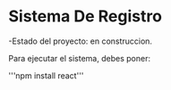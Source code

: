 <h1> Sistema De Registro</h1>

-Estado del proyecto: en construccion.

Para ejecutar el sistema, debes poner:

'''npm install react'''
